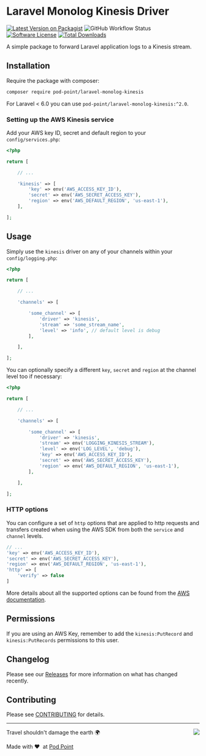 # Laravel Monolog Kinesis Driver


[![Latest Version on Packagist](https://img.shields.io/packagist/v/pod-point/laravel-monolog-kinesis.svg?style=flat-square)](https://packagist.org/packages/pod-point/laravel-monolog-kinesis)
![GitHub Workflow Status](https://img.shields.io/github/workflow/status/pod-point/laravel-monolog-kinesis/run-tests?label=tests)
[![Software License](https://img.shields.io/badge/license-MIT-brightgreen.svg?style=flat-square)](LICENSE.md)
[![Total Downloads](https://img.shields.io/packagist/dt/pod-point/laravel-monolog-kinesis.svg?style=flat-square)](https://packagist.org/packages/pod-point/laravel-monolog-kinesis)

A simple package to forward Laravel application logs to a Kinesis stream.

## Installation

Require the package with composer:

```bash
composer require pod-point/laravel-monolog-kinesis
```

For Laravel < 6.0 you can use `pod-point/laravel-monolog-kinesis:^2.0`.

### Setting up the AWS Kinesis service

Add your AWS key ID, secret and default region to your `config/services.php`:

```php
<?php

return [

    // ...

    'kinesis' => [
        'key' => env('AWS_ACCESS_KEY_ID'),
        'secret' => env('AWS_SECRET_ACCESS_KEY'),
        'region' => env('AWS_DEFAULT_REGION', 'us-east-1'),
    ],

];
```

## Usage

Simply use the `kinesis` driver on any of your channels within your `config/logging.php`:

```php
<?php

return [

    // ...

    'channels' => [

        'some_channel' => [
            'driver' => 'kinesis',
            'stream' => 'some_stream_name',
            'level' => 'info', // default level is debug
        ],

    ],

];
```

You can optionally specify a different `key`, `secret` and `region` at the channel level too if necessary:

```php
<?php

return [

    // ...

    'channels' => [

        'some_channel' => [
            'driver' => 'kinesis',
            'stream' => env('LOGGING_KINESIS_STREAM'),
            'level' => env('LOG_LEVEL', 'debug'),
            'key' => env('AWS_ACCESS_KEY_ID'),
            'secret' => env('AWS_SECRET_ACCESS_KEY'),
            'region' => env('AWS_DEFAULT_REGION', 'us-east-1'),
        ],

    ],

];
```

### HTTP options

You can configure a set of `http` options that are applied to http requests and transfers created when using the AWS SDK from both the `service` and `channel` levels.

```php
// ...
'key' => env('AWS_ACCESS_KEY_ID'),
'secret' => env('AWS_SECRET_ACCESS_KEY'),
'region' => env('AWS_DEFAULT_REGION', 'us-east-1'),
'http' => [
    'verify' => false
]
```

More details about all the supported options can be found from the [AWS documentation](https://docs.aws.amazon.com/sdk-for-php/v3/developer-guide/guide_configuration.html#config-http).


## Permissions

If you are using an AWS Key, remember to add the `kinesis:PutRecord` and `kinesis:PutRecords` permissions to this user.

## Changelog

Please see our [Releases](https://github.com/pod-point/laravel-monolog-kinesis/releases) for more information on what has changed recently.

## Contributing

Please see [CONTRIBUTING](CONTRIBUTING.md) for details.

---

<img src="https://d3h256n3bzippp.cloudfront.net/pod-point-logo.svg" align="right" />

Travel shouldn't damage the earth 🌍

Made with ❤️&nbsp;&nbsp;at [Pod Point](https://pod-point.com)
